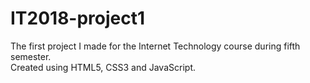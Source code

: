 # IT2018-project1
The first project I made for the Internet Technology course during fifth semester.  
Created using HTML5, CSS3 and JavaScript.
